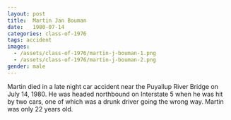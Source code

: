 ```yaml
---
layout: post
title:  Martin Jan Bouman
date:   1980-07-14
categories: class-of-1976
tags: accident
images:
  - /assets/class-of-1976/martin-j-bouman-1.png
  - /assets/class-of-1976/martin-j-bouman-2.png
gender: male
---
```

Martin died in a late night car accident near the Puyallup River Bridge on July 14, 1980.  He was headed northbound on Interstate 5 when he was hit by two cars, one of which was a drunk driver going the wrong way.  Martin was only 22 years old.
